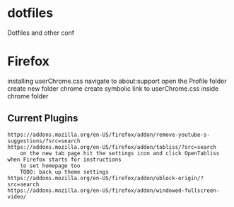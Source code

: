 # dotfiles
Dotfiles and other conf

# Firefox
installing userChrome.css
	navigate to about:support
	open the Profile folder
	create new folder chrome
	create symbolic link to userChrome.css inside chrome folder

## Current Plugins
	https://addons.mozilla.org/en-US/firefox/addon/remove-youtube-s-suggestions/?src=search
	https://addons.mozilla.org/en-US/firefox/addon/tabliss/?src=search
		on the new tab page hit the settings icon and click OpenTabliss when Firefox starts for instructions
		to set homepage too
		TODO: back up theme settings
	https://addons.mozilla.org/en-US/firefox/addon/ublock-origin/?src=search
	https://addons.mozilla.org/en-US/firefox/addon/windowed-fullscreen-video/
